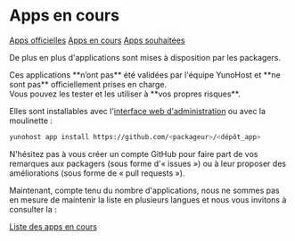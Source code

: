 # Apps en cours

<a class="btn btn-lg btn-default" href="/apps_fr">Apps officielles</a>
<a class="btn btn-lg btn-default" href="/apps_in_progress_en">Apps en cours</a>
<a class="btn btn-lg btn-default" href="/apps_wishlist_en">Apps souhaitées</a>

De plus en plus d'applications sont mises à disposition par les packagers.
<div class="alert alert-danger">Ces applications **n’ont pas** été validées par l'équipe YunoHost et  **ne sont pas** officiellement prises en charge.<br>Vous pouvez les tester et les utiliser à **vos propres risques**.
</div>

Elles sont installables avec l'[interface web d'administration](/admin) ou avec la moulinette :
```bash
yunohost app install https://github.com/<packageur>/<dépôt_app>
```

N'hésitez pas à vous créer un compte GitHub pour faire part de vos remarques aux packagers (sous forme d'«&nbsp;issues&nbsp;») ou à leur proposer des améliorations (sous forme de «&nbsp;pull requests&nbsp;»).

Maintenant, compte tenu du nombre d'applications, nous ne sommes pas en mesure de maintenir la liste en plusieurs langues et nous vous invitons à consulter la :

<a class="btn btn-lg btn-default" href="/apps_in_progress_en">Liste des apps en cours</a>